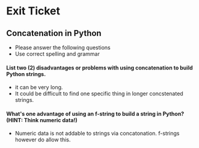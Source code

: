 
# Exit Ticket
## Concatenation in Python

- Please answer the following questions 
- Use correct spelling and grammar

#### List two (2) disadvantages or problems with using concatenation to build Python strings.
- it can be very long.
- It could be difficult to find one specific thing in longer concstenated strings.


#### What's one advantage of using an f-string to build a string in Python?  (HINT: Think numeric data!)
- Numeric data is not addable to strings via concatonation. f-strings however do allow this.





